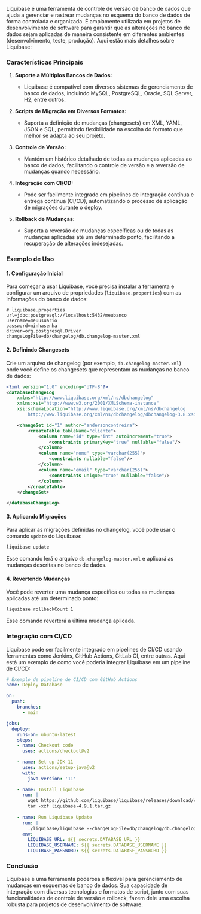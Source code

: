 Liquibase é uma ferramenta de controle de versão de banco de dados que ajuda a gerenciar e rastrear mudanças no esquema do banco de dados de forma controlada e organizada. É amplamente utilizada em projetos de desenvolvimento de software para garantir que as alterações no banco de dados sejam aplicadas de maneira consistente em diferentes ambientes (desenvolvimento, teste, produção). Aqui estão mais detalhes sobre Liquibase:

### Características Principais

1. **Suporte a Múltiplos Bancos de Dados:**
    - Liquibase é compatível com diversos sistemas de gerenciamento de banco de dados, incluindo MySQL, PostgreSQL, Oracle, SQL Server, H2, entre outros.

2. **Scripts de Migração em Diversos Formatos:**
    - Suporta a definição de mudanças (changesets) em XML, YAML, JSON e SQL, permitindo flexibilidade na escolha do formato que melhor se adapta ao seu projeto.

3. **Controle de Versão:**
    - Mantém um histórico detalhado de todas as mudanças aplicadas ao banco de dados, facilitando o controle de versão e a reversão de mudanças quando necessário.

4. **Integração com CI/CD:**
    - Pode ser facilmente integrado em pipelines de integração contínua e entrega contínua (CI/CD), automatizando o processo de aplicação de migrações durante o deploy.

5. **Rollback de Mudanças:**
    - Suporta a reversão de mudanças específicas ou de todas as mudanças aplicadas até um determinado ponto, facilitando a recuperação de alterações indesejadas.

### Exemplo de Uso

#### 1. Configuração Inicial

Para começar a usar Liquibase, você precisa instalar a ferramenta e configurar um arquivo de propriedades (`liquibase.properties`) com as informações do banco de dados:

```properties
# liquibase.properties
url=jdbc:postgresql://localhost:5432/meubanco
username=meuusuario
password=minhasenha
driver=org.postgresql.Driver
changeLogFile=db/changelog/db.changelog-master.xml
```

#### 2. Definindo Changesets

Crie um arquivo de changelog (por exemplo, `db.changelog-master.xml`) onde você define os changesets que representam as mudanças no banco de dados:

```xml
<?xml version="1.0" encoding="UTF-8"?>
<databaseChangeLog
    xmlns="http://www.liquibase.org/xml/ns/dbchangelog"
    xmlns:xsi="http://www.w3.org/2001/XMLSchema-instance"
    xsi:schemaLocation="http://www.liquibase.org/xml/ns/dbchangelog
        http://www.liquibase.org/xml/ns/dbchangelog/dbchangelog-3.8.xsd">

    <changeSet id="1" author="andersoncontreira">
        <createTable tableName="cliente">
            <column name="id" type="int" autoIncrement="true">
                <constraints primaryKey="true" nullable="false"/>
            </column>
            <column name="nome" type="varchar(255)">
                <constraints nullable="false"/>
            </column>
            <column name="email" type="varchar(255)">
                <constraints unique="true" nullable="false"/>
            </column>
        </createTable>
    </changeSet>

</databaseChangeLog>
```

#### 3. Aplicando Migrações

Para aplicar as migrações definidas no changelog, você pode usar o comando `update` do Liquibase:

```bash
liquibase update
```

Esse comando lerá o arquivo `db.changelog-master.xml` e aplicará as mudanças descritas no banco de dados.

#### 4. Revertendo Mudanças

Você pode reverter uma mudança específica ou todas as mudanças aplicadas até um determinado ponto:

```bash
liquibase rollbackCount 1
```

Esse comando reverterá a última mudança aplicada.

### Integração com CI/CD

Liquibase pode ser facilmente integrado em pipelines de CI/CD usando ferramentas como Jenkins, GitHub Actions, GitLab CI, entre outras. Aqui está um exemplo de como você poderia integrar Liquibase em um pipeline de CI/CD:

```yaml
# Exemplo de pipeline de CI/CD com GitHub Actions
name: Deploy Database

on:
  push:
    branches:
      - main

jobs:
  deploy:
    runs-on: ubuntu-latest
    steps:
    - name: Checkout code
      uses: actions/checkout@v2

    - name: Set up JDK 11
      uses: actions/setup-java@v2
      with:
        java-version: '11'

    - name: Install Liquibase
      run: |
        wget https://github.com/liquibase/liquibase/releases/download/v4.9.1/liquibase-4.9.1.tar.gz
        tar -xzf liquibase-4.9.1.tar.gz
        
    - name: Run Liquibase Update
      run: |
        ./liquibase/liquibase --changeLogFile=db/changelog/db.changelog-master.xml update
      env:
        LIQUIBASE_URL: ${{ secrets.DATABASE_URL }}
        LIQUIBASE_USERNAME: ${{ secrets.DATABASE_USERNAME }}
        LIQUIBASE_PASSWORD: ${{ secrets.DATABASE_PASSWORD }}
```

### Conclusão

Liquibase é uma ferramenta poderosa e flexível para gerenciamento de mudanças em esquemas de banco de dados. Sua capacidade de integração com diversas tecnologias e formatos de script, junto com suas funcionalidades de controle de versão e rollback, fazem dele uma escolha robusta para projetos de desenvolvimento de software.